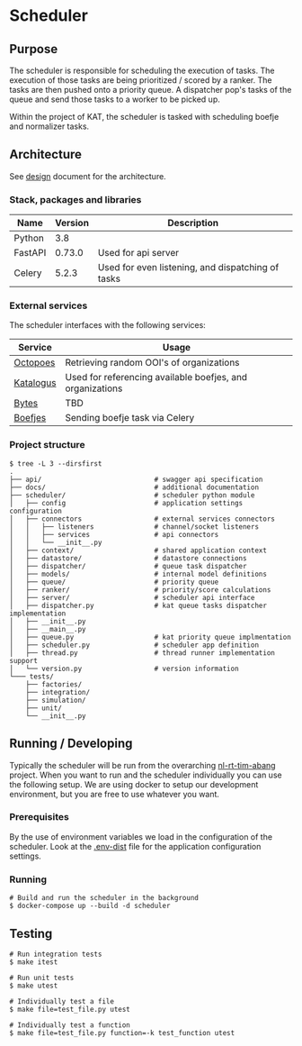# Scheduler

## Purpose

The scheduler is responsible for scheduling the execution of tasks. The
execution of those tasks are being prioritized / scored by a ranker. The
tasks are then pushed onto a priority queue. A dispatcher pop's tasks of
the queue and send those tasks to a worker to be picked up.

Within the project of KAT, the scheduler is tasked with scheduling boefje and
normalizer tasks.

## Architecture

See [design](docs/design.md) document for the architecture.

### Stack, packages and libraries

| Name           | Version  | Description                                       |
|----------------|----------|---------------------------------------------------|
| Python         | 3.8      |                                                   |
| FastAPI        | 0.73.0   | Used for api server                               |
| Celery         | 5.2.3    | Used for even listening, and dispatching of tasks |

### External services

The scheduler interfaces with the following services:

| Service | Usage |
|---------|-------|
| [Octopoes](https://github.com/minvws/nl-rt-tim-abang-octopoes) | Retrieving random OOI's of organizations |
| [Katalogus](https://github.com/minvws/nl-rt-tim-abang-boefjes/tree/develop/katalogus) | Used for referencing available boefjes, and organizations |
| [Bytes](https://github.com/minvws/nl-rt-tim-abang-bytes) | TBD |
| [Boefjes](https://github.com/minvws/nl-rt-tim-abang-boefjes) | Sending boefje task via Celery |


### Project structure

```
$ tree -L 3 --dirsfirst
.
├── api/                            # swagger api specification
├── docs/                           # additional documentation
├── scheduler/                      # scheduler python module
│   ├── config                      # application settings configuration
│   ├── connectors                  # external services connectors
│   │   ├── listeners               # channel/socket listeners
│   │   ├── services                # api connectors
│   │   └── __init__.py
│   ├── context/                    # shared application context
│   ├── datastore/                  # datastore connections
│   ├── dispatcher/                 # queue task dispatcher
│   ├── models/                     # internal model definitions
│   ├── queue/                      # priority queue
│   ├── ranker/                     # priority/score calculations
│   ├── server/                     # scheduler api interface
│   ├── dispatcher.py               # kat queue tasks dispatcher implementation
│   ├── __init__.py
│   ├── __main__.py
│   ├── queue.py                    # kat priority queue implmentation
│   ├── scheduler.py                # scheduler app definition
│   ├── thread.py                   # thread runner implementation support
│   └── version.py                  # version information
└─── tests/
    ├── factories/
    ├── integration/
    ├── simulation/
    ├── unit/
    └── __init__.py

```

## Running / Developing

Typically the scheduler will be run from the overarching
[nl-rt-tim-abang](https://github.com/minvws/nl-rt-tim-abang) project. When
you want to run and the scheduler individually you can use the following setup.
We are using docker to setup our development environment, but you are free
to use whatever you want.

### Prerequisites

By the use of environment variables we load in the configuration of the 
scheduler. Look at the [.env-dist](.env-dist) file for the application
configuration settings.

### Running

```
# Build and run the scheduler in the background
$ docker-compose up --build -d scheduler
```

## Testing

```
# Run integration tests
$ make itest

# Run unit tests
$ make utest

# Individually test a file
$ make file=test_file.py utest

# Individually test a function
$ make file=test_file.py function=-k test_function utest
```
